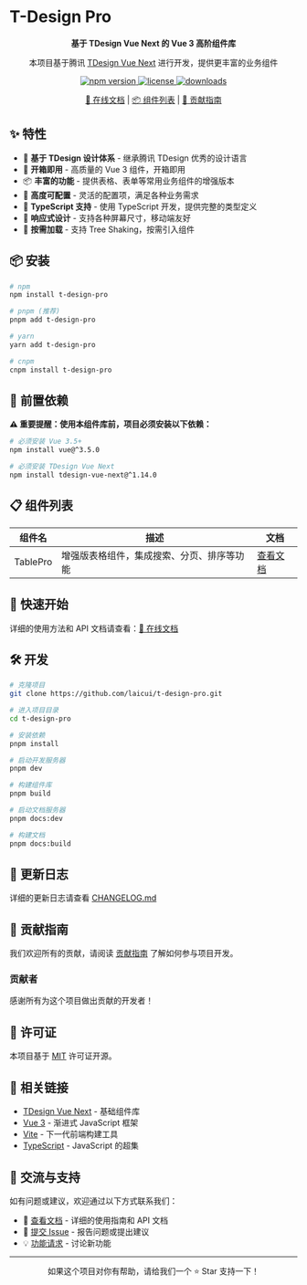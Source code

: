 # T-Design Pro

<p align="center">
  <strong>基于 TDesign Vue Next 的 Vue 3 高阶组件库</strong>
</p>

<p align="center">
  本项目基于腾讯 <a href="https://github.com/Tencent/tdesign-vue-next">TDesign Vue Next</a> 进行开发，提供更丰富的业务组件
</p>

<p align="center">
  <a href="https://www.npmjs.com/package/t-design-pro">
    <img src="https://img.shields.io/npm/v/t-design-pro.svg" alt="npm version">
  </a>
  <a href="https://github.com/laicui/t-design-pro/blob/main/LICENSE">
    <img src="https://img.shields.io/npm/l/t-design-pro.svg" alt="license">
  </a>
  <a href="https://www.npmjs.com/package/t-design-pro">
    <img src="https://img.shields.io/npm/dm/t-design-pro.svg" alt="downloads">
  </a>
</p>

<p align="center">
  <a href="https://laicui.github.io/t-design-pro/">📖 在线文档</a> |
  <a href="#组件列表">📦 组件列表</a> |
  <a href="#贡献指南">🤝 贡献指南</a>
</p>

## ✨ 特性

- 🎨 **基于 TDesign 设计体系** - 继承腾讯 TDesign 优秀的设计语言
- 🚀 **开箱即用** - 高质量的 Vue 3 组件，开箱即用
- 📦 **丰富的功能** - 提供表格、表单等常用业务组件的增强版本
- 🔧 **高度可配置** - 灵活的配置项，满足各种业务需求
- 💪 **TypeScript 支持** - 使用 TypeScript 开发，提供完整的类型定义
- 📱 **响应式设计** - 支持各种屏幕尺寸，移动端友好
- 🎯 **按需加载** - 支持 Tree Shaking，按需引入组件

## 📦 安装

```bash
# npm
npm install t-design-pro

# pnpm (推荐)
pnpm add t-design-pro

# yarn
yarn add t-design-pro

# cnpm
cnpm install t-design-pro
```

## 🔧 前置依赖

**⚠️ 重要提醒：使用本组件库前，项目必须安装以下依赖：**

```bash
# 必须安装 Vue 3.5+
npm install vue@^3.5.0

# 必须安装 TDesign Vue Next
npm install tdesign-vue-next@^1.14.0
```

## 📋 组件列表

| 组件名 | 描述 | 文档 |
|--------|------|------|
| TablePro | 增强版表格组件，集成搜索、分页、排序等功能 | [查看文档](https://laicui.github.io/t-design-pro/components/table-pro) |

## 🚀 快速开始

详细的使用方法和 API 文档请查看：[📖 在线文档](https://laicui.github.io/t-design-pro/)

## 🛠️ 开发

```bash
# 克隆项目
git clone https://github.com/laicui/t-design-pro.git

# 进入项目目录
cd t-design-pro

# 安装依赖
pnpm install

# 启动开发服务器
pnpm dev

# 构建组件库
pnpm build

# 启动文档服务器
pnpm docs:dev

# 构建文档
pnpm docs:build
```

## 📝 更新日志

详细的更新日志请查看 [CHANGELOG.md](./CHANGELOG.md)

## 🤝 贡献指南

我们欢迎所有的贡献，请阅读 [贡献指南](./CONTRIBUTING.md) 了解如何参与项目开发。

### 贡献者

感谢所有为这个项目做出贡献的开发者！

## 📄 许可证

本项目基于 [MIT](./LICENSE) 许可证开源。

## 🔗 相关链接

- [TDesign Vue Next](https://tdesign.tencent.com/vue-next/overview) - 基础组件库
- [Vue 3](https://vuejs.org/) - 渐进式 JavaScript 框架
- [Vite](https://vitejs.dev/) - 下一代前端构建工具
- [TypeScript](https://www.typescriptlang.org/) - JavaScript 的超集

## 💬 交流与支持

如有问题或建议，欢迎通过以下方式联系我们：

- 📖 [查看文档](https://laicui.github.io/t-design-pro/) - 详细的使用指南和 API 文档
- 🐛 [提交 Issue](https://github.com/laicui/t-design-pro/issues) - 报告问题或提出建议
- 💡 [功能请求](https://github.com/laicui/t-design-pro/discussions) - 讨论新功能

---

<p align="center">
  如果这个项目对你有帮助，请给我们一个 ⭐️ Star 支持一下！
</p>